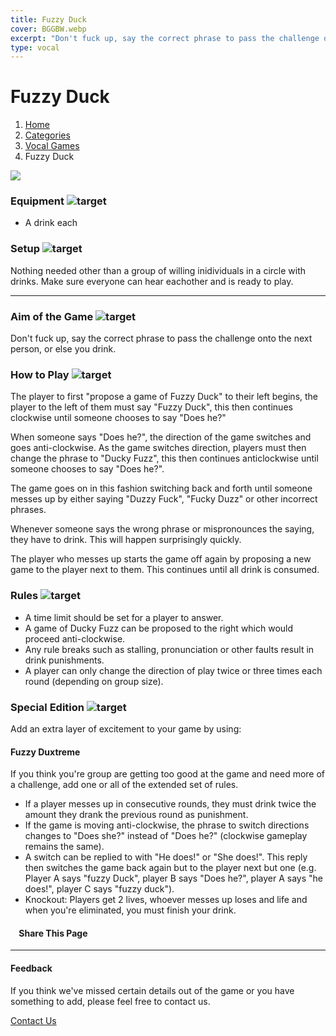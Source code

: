 ```yaml
---
title: Fuzzy Duck
cover: BGGBW.webp
excerpt: "Don't fuck up, say the correct phrase to pass the challenge onto the next person, or else you drink."
type: vocal
---
```


# Fuzzy Duck

1.  [Home](/)
2.  [Categories](GameCategories)
3.  [Vocal Games](GameCategories/VocalGames)
4.  Fuzzy Duck

![](images/fuzzyduck.webp)

### Equipment ![target](images/liquor.webp)

-   A drink each

### Setup ![target](images/settings.webp)

Nothing needed other than a group of willing inidividuals in a circle with drinks. Make sure everyone can hear eachother and is ready to play.

* * *

### Aim of the Game ![target](images/target.webp)

Don't fuck up, say the correct phrase to pass the challenge onto the next person, or else you drink.

### How to Play ![target](images/question.webp)

The player to first "propose a game of Fuzzy Duck" to their left begins, the player to the left of them must say "Fuzzy Duck", this then continues clockwise until someone chooses to say "Does he?"

When someone says "Does he?", the direction of the game switches and goes anti-clockwise. As the game switches direction, players must then change the phrase to "Ducky Fuzz", this then continues anticlockwise until someone chooses to say "Does he?".

The game goes on in this fashion switching back and forth until someone messes up by either saying "Duzzy Fuck", "Fucky Duzz" or other incorrect phrases.

Whenever someone says the wrong phrase or mispronounces the saying, they have to drink. This will happen surprisingly quickly.

The player who messes up starts the game off again by proposing a new game to the player next to them. This continues until all drink is consumed.

### Rules ![target](images/rules.webp)

-   A time limit should be set for a player to answer.
-   A game of Ducky Fuzz can be proposed to the right which would proceed anti-clockwise.
-   Any rule breaks such as stalling, pronunciation or other faults result in drink punishments.
-   A player can only change the direction of play twice or three times each round (depending on group size).

### Special Edition ![target](images/special.webp)

Add an extra layer of excitement to your game by using:

#### **Fuzzy Duxtreme**

If you think you're group are getting too good at the game and need more of a challenge, add one or all of the extended set of rules.

-   If a player messes up in consecutive rounds, they must drink twice the amount they drank the previous round as punishment.
-   If the game is moving anti-clockwise, the phrase to switch directions changes to "Does she?" instead of "Does he?" (clockwise gameplay remains the same).
-   A switch can be replied to with "He does!" or "She does!". This reply then switches the game back again but to the player next but one (e.g. Player A says "fuzzy Duck", player B says "Does he?", player A says "he does!", player C says "fuzzy duck").
-   Knockout: Players get 2 lives, whoever messes up loses and life and when you're eliminated, you must finish your drink.

####     Share This Page

[](https://www.facebook.com/sharer/sharer.php?u=beergogglegames.co.uk/GameCategories/VocalGames/fuzzyduck)[](https://www.instagram.com/direct/new/)[](https://twitter.com/intent/tweet?url=beergogglegames.co.uk/GameCategories/VocalGames/fuzzyduck)

* * *

#### Feedback

If you think we've missed certain details out of the game or you have something to add, please feel free to contact us.

  
  
  
[Contact Us](contact)
